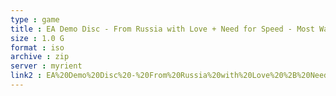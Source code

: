 ```yaml
---
type : game
title : EA Demo Disc - From Russia with Love + Need for Speed - Most Wanted + SSX on Tour (Australia)
size : 1.0 G
format : iso
archive : zip
server : myrient
link2 : EA%20Demo%20Disc%20-%20From%20Russia%20with%20Love%20%2B%20Need%20for%20Speed%20-%20Most%20Wanted%20%2B%20SSX%20on%20Tour%20%28Australia%29
---
```

